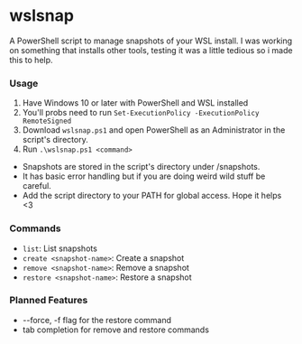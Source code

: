 # wslsnap

A PowerShell script to manage snapshots of your WSL install. I was working on something that installs other tools, testing it was a little tedious so i made this to help.

### Usage

1. Have Windows 10 or later with PowerShell and WSL installed
2. You'll probs need to run `Set-ExecutionPolicy -ExecutionPolicy RemoteSigned`
3. Download `wslsnap.ps1` and open PowerShell as an Administrator in the script's directory.
4. Run `.\wslsnap.ps1 <command>`

- Snapshots are stored in the script's directory under /snapshots.
- It has basic error handling but if you are doing weird wild stuff be careful.
- Add the script directory to your PATH for global access. Hope it helps <3

### Commands
- `list`: List snapshots
- `create <snapshot-name>`: Create a snapshot
- `remove <snapshot-name>`: Remove a snapshot
- `restore <snapshot-name>`: Restore a snapshot

### Planned Features
- --force, -f flag for the restore command
- tab completion for remove and restore commands